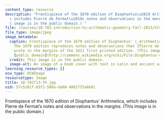 ```yaml
---
content_type: resource
description: "Frontispiece of the 1670 edition of Diophantus\u2019 Arithmetica, which\
  \ includes Pierre de Fermat\u2019s notes and observations in the margins. (This\
  \ image is in the public domain.) "
file: /courses/18-782-introduction-to-arithmetic-geometry-fall-2013/57c5181f83f1508ada6848617f2a6b01_18-782f13-th.jpg
file_type: image/jpeg
image_metadata:
  caption: Frontispiece of the 1670 edition of Diophantus' [_Arithmetica_](http://en.wikipedia.org/wiki/Arithmetica).
    The 1670 edition reproduces notes and observations that [Pierre de Fermat](http://en.wikipedia.org/wiki/Fermat)
    wrote in the margins of the 1621 first printed edition. (This image is in the
    [public domain](http://commons.wikimedia.org/wiki/File:Diophantus-cover-Fermat.jpg).)
  credit: This image is in the public domain.
  image-alt: An image of a book cover with text in Latin and ancient artwork.
learning_resource_types: []
ocw_type: OCWImage
resourcetype: Image
title: 18-782f13-th.jpg
uid: 57c5181f-83f1-508a-da68-48617f2a6b01
---
```

Frontispiece of the 1670 edition of Diophantus’ Arithmetica, which includes Pierre de Fermat’s notes and observations in the margins. (This image is in the public domain.) 

